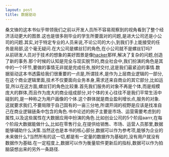 ```yaml
---
layout: post
title: 数据驱动
---
```

桑文锋的这本书似乎带领我们之前以开发人员所不容易观察到的视角看到了整个经济活动更大的图景.这也是很多刚毕业的学生所要面对的问题,是进大公司还是小公司的问题.其实,对于特定专业的人员来说,不论公司的大小,到我们手上能接受的任务是局部,这个毫无疑问.在大公司是螺丝钉的角色,在小公司就不是螺丝钉吗?  
从前研发人员对于技术的想象的美好图景是像[hacker]()那样,解决了复杂的问题,创造了新的事务.那个时候的认知是完全与现实脱节的,商业社会中,我们扮演的角色是其中的一个环节,要做的事情无非就是完成任务,按时交付,这是我们最紧迫的事情.数据驱动这本书透露给我们很重要的一点是,所谓技术,是作为上层商业逻辑的一部分,在这个商业逻辑里面,技术不仅要面向业务本身,需求还来自商业的其它部分,比如运营,所以在这方面,螺丝钉的角色比较重.首先我们服务的对象不再是个体,而是规模庞大的群体,而且作为庞大的商业组成部分,对个体的关心往往不是我们平常生活中碰到的,是一种称之为用户画像的个体.这个群体就是商业盈利增长点,服务的对象.  
这就要求我们,不要局限于自己固有的一亩三分地,所谓开阔的视野是应该是找准自己在商业逻辑链条中包含的角色.书中论述的例子主要是市场、运营需要考虑到的属性,以及这些属性在大数据应用中扮演的角色.比如创业公司的5个阶段aarrr,在每个阶段大数据能做什么,比如在零售行业,在提供给销售、市场、运营人员那里,数据能够辅助什么决策.当然这也是本书的核心部分,数据可以作为参考项,能够为企业的未来做什么?当然所有的这一切,都是有一定量的数据作为基础的,没有用户就没有数据作为基础.在一定程度上,数据可以作为衡量软件更新后的指标,数据可以作为拍脑袋想出来的另外一条路径.
